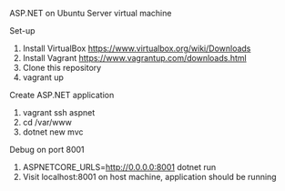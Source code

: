 ASP.NET on Ubuntu Server virtual machine

Set-up
1. Install VirtualBox https://www.virtualbox.org/wiki/Downloads
2. Install Vagrant https://www.vagrantup.com/downloads.html
3. Clone this repository
4. vagrant up


Create ASP.NET application
1. vagrant ssh aspnet
2. cd /var/www
3. dotnet new mvc


Debug on port 8001
1. ASPNETCORE_URLS=http://0.0.0.0:8001 dotnet run
2. Visit localhost:8001 on host machine, application should be running
